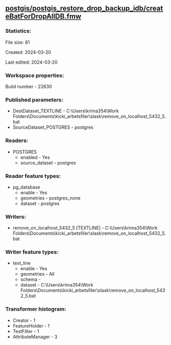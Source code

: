 ﻿## [postgis/postgis_restore_drop_backup_idb/createBatForDropAllDB.fmw](https://github.com/kicki58/kix_working_dir/blob/master/postgis/postgis_restore_drop_backup_idb/createBatForDropAllDB.fmw)

### Statistics:
File size: 81

Created: 2024-03-20

Last edited: 2024-03-20


### Workspace properties:
Build number    - 22630

### Published parameters:
*  DestDataset_TEXTLINE    -   C:\Users\krima354\Work Folders\Documents\kicki_arbetsfiler\slask\remove_on_localhost_5432_5.bat
*  SourceDataset_POSTGRES    -   postgres

### Readers:
*  POSTGRES
    * enabled    -  Yes
    * source_dataset    -   postgres

### Reader feature types:
*  pg_database
    * enable - Yes
    * geometries - postgres_none
    * dataset - postgres


### Writers:
*  remove_on_localhost_5432_5 [TEXTLINE]    -   C:\Users\krima354\Work Folders\Documents\kicki_arbetsfiler\slask\remove_on_localhost_5432_5.bat

### Writer feature types:
*  text_line
    * enable - Yes
    * geometries - All
    * schema - 
    * dataset - C:\Users\krima354\Work Folders\Documents\kicki_arbetsfiler\slask\remove_on_localhost_5432_5.bat

### Transformer histogram:
*  Creator    -   1
*  FeatureHolder    -   1
*  TestFilter    -   1
*  AttributeManager    -   3

